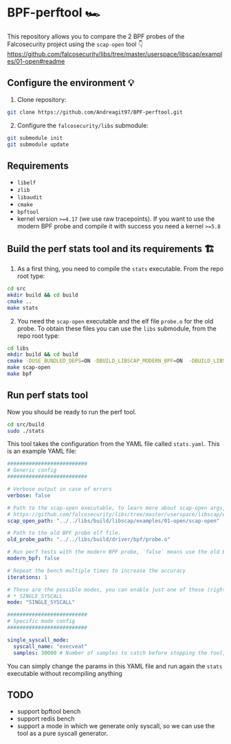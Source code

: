 # BPF-perftool 🏎️

This repository allows you to compare the 2 BPF probes of the Falcosecurity project using the `scap-open` tool 👇
<https://github.com/falcosecurity/libs/tree/master/userspace/libscap/examples/01-open#readme>

## Configure the environment 💡

1. Clone repository:

```bash
git clone https://github.com/Andreagit97/BPF-perftool.git
```

2. Configure the `falcosecurity/libs` submodule:

```bash
git submodule init
git submodule update
```

## Requirements

* `libelf`
* `zlib`
* `libaudit`
* `cmake`
* `bpftool`
* kernel version `>=4.17` (we use raw tracepoints). If you want to use the modern BPF probe and compile it with success you need a kernel `>=5.8`

## Build the perf stats tool and its requirements  🏗️

1. As a first thing, you need to compile the `stats` executable. From the repo root type:

```bash
cd src
mkdir build && cd build
cmake ..
make stats
```

2. You need the `scap-open` executable and the elf file `probe.o` for the old probe. To obtain these files you can use the `libs` submodule, from the repo root type:

```bash
cd libs
mkdir build && cd build
cmake -DUSE_BUNDLED_DEPS=ON -DBUILD_LIBSCAP_MODERN_BPF=ON  -DBUILD_LIBSCAP_GVISOR=Off -DBUILD_BPF=True ..
make scap-open
make bpf
```

## Run perf stats tool

Now you should be ready to run the perf tool.

```bash
cd src/build
sudo ./stats
```

This tool takes the configuration from the YAML file called `stats.yaml`. This is an example YAML file:

```yaml
##########################
# Generic config
##########################

# Verbose output in case of errors
verbose: false

# Path to the scap-open executable, to learn more about scap-open args, see:
# https://github.com/falcosecurity/libs/tree/master/userspace/libscap/examples/01-open#readme
scap_open_path: "../../libs/build/libscap/examples/01-open/scap-open"

# Path to the old BPF probe elf file.
old_probe_path: "../../libs/build/driver/bpf/probe.o"

# Run perf tests with the modern BPF probe, `false` means use the old BPF probe
modern_bpf: false

# Repeat the bench multiple times to increase the accuracy
iterations: 1

# These are the possible modes, you can enable just one of these (right now we support only this mode):
# * SINGLE_SYSCALL
mode: "SINGLE_SYSCALL"

##########################
# Specific mode config
##########################

single_syscall_mode:
  syscall_name: "execveat"
  samples: 30000 # Number of samples to catch before stopping the tool, we will compute the average time on this number of samples
```

You can simply change the params in this YAML file and run again the `stats` executable without recompiling anything

## TODO

* support bpftool bench
* support redis bench
* support a mode in which we generate only syscall, so we can use the tool as a pure syscall generator.
